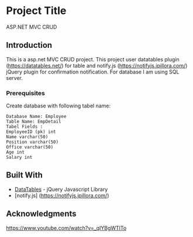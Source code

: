# Project Title

ASP.NET MVC CRUD

## Introduction

This is a asp.net MVC CRUD project. This project user datatables plugin (https://datatables.net/) for table and notify.js (https://notifyjs.jpillora.com/) jQuery plugin for confirmation notification.
For database I am using SQL server. 

### Prerequisites

Create database with following tabel name:

```
Database Name: Employee
Table Name: EmpDetail
Tabel Fields : 
EmployeeID (pk) int
Name varchar(50)
Position varchar(50)
Office varchar(50)
Age int
Salary int
```

## Built With

* [DataTables](https://datatables.net/) - jQuery Javascript Library
* [notify.js] (https://notifyjs.jpillora.com/)

## Acknowledgments

https://www.youtube.com/watch?v=_qIYBgWTlTo
